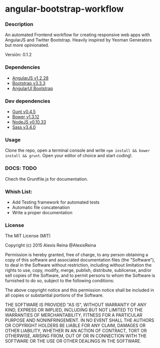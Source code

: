 # angular-bootstrap-workflow

### Description

An automated Frontend workflow for creating responsive web apps with AngularJS and Twitter Bootstrap. Heavily inspired by Yeoman Generators but more opinionated.

Versión: 0.1.2

### Dependencies

- [AngularJS v1.2.28](http://angularjs.org/)
- [Bootstrap v3.3.3](http://getbootstrap.com/)
- [AngularUI Bootstrap](http://angular-ui.github.io/bootstrap/)


### Dev dependencies

- [Gunt v0.4.5](http://gruntjs.com/)
- [Bower v1.3.12](http://bower.io/)
- [NodeJS v0.10.33](http://nodejs.org/)
- [Sass v3.4.0](http://sass-lang.com)

### Usage

Clone the repo, open a terminal console and write `npm install && bower install && grunt`. Open your editor of choice and start coding!.

### DOCS: TODO

Chech the Gruntfile.js for documentation.

### Whish List:

- Add Testing framework for automated tests
- Automatic file concatenation 
- Write a proper documentation

### License

The MIT License (MIT)

Copyright (c) 2015 Alexis Reina @AlexisReina

Permission is hereby granted, free of charge, to any person obtaining a copy
of this software and associated documentation files (the "Software"), to deal
in the Software without restriction, including without limitation the rights
to use, copy, modify, merge, publish, distribute, sublicense, and/or sell
copies of the Software, and to permit persons to whom the Software is
furnished to do so, subject to the following conditions:

The above copyright notice and this permission notice shall be included in all
copies or substantial portions of the Software.

THE SOFTWARE IS PROVIDED "AS IS", WITHOUT WARRANTY OF ANY KIND, EXPRESS OR
IMPLIED, INCLUDING BUT NOT LIMITED TO THE WARRANTIES OF MERCHANTABILITY,
FITNESS FOR A PARTICULAR PURPOSE AND NONINFRINGEMENT. IN NO EVENT SHALL THE
AUTHORS OR COPYRIGHT HOLDERS BE LIABLE FOR ANY CLAIM, DAMAGES OR OTHER
LIABILITY, WHETHER IN AN ACTION OF CONTRACT, TORT OR OTHERWISE, ARISING FROM,
OUT OF OR IN CONNECTION WITH THE SOFTWARE OR THE USE OR OTHER DEALINGS IN THE
SOFTWARE.



